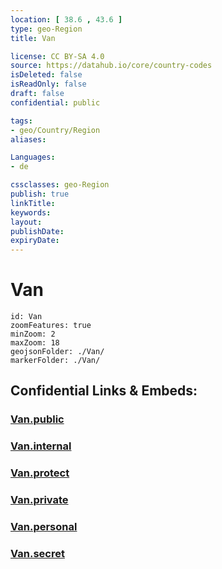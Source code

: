 ```yaml
---
location: [ 38.6 , 43.6 ] 
type: geo-Region
title: Van

license: CC BY-SA 4.0
source: https://datahub.io/core/country-codes
isDeleted: false
isReadOnly: false
draft: false
confidential: public

tags:
- geo/Country/Region
aliases:

Languages:
- de

cssclasses: geo-Region
publish: true
linkTitle: 
keywords: 
layout: 
publishDate: 
expiryDate: 
---
```


# Van

```leaflet
id: Van
zoomFeatures: true 
minZoom: 2 
maxZoom: 18
geojsonFolder: ./Van/
markerFolder: ./Van/
```


## Confidential Links & Embeds: 

### [Van.public](/_public/\Earth\Continent\Europe\Europe~East\Turkey\Provinces~TurkeyVan.public.md) 

### [Van.internal](/_internal/\Earth\Continent\Europe\Europe~East\Turkey\Provinces~TurkeyVan.internal.md) 

### [Van.protect](/_protect/\Earth\Continent\Europe\Europe~East\Turkey\Provinces~TurkeyVan.protect.md) 

### [Van.private](/_private/\Earth\Continent\Europe\Europe~East\Turkey\Provinces~TurkeyVan.private.md) 

### [Van.personal](/_personal/\Earth\Continent\Europe\Europe~East\Turkey\Provinces~TurkeyVan.personal.md) 

### [Van.secret](/_secret/\Earth\Continent\Europe\Europe~East\Turkey\Provinces~TurkeyVan.secret.md)

